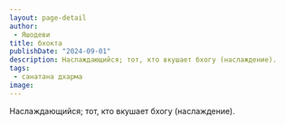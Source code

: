 ```yaml
---
layout: page-detail
author:
 - Яшодеви
title: бхокта
publishDate: "2024-09-01"
description: Наслаждающийся; тот, кто вкушает бхогу (наслаждение).
tags:
 - санатана дхарма
image: 
---
```


Наслаждающийся; тот, кто вкушает бхогу (наслаждение).

